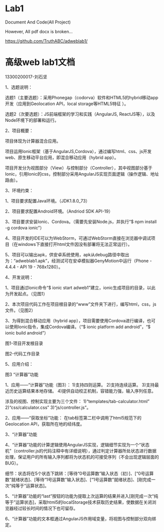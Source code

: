 # Lab1

Document And Code(All Project)

However, All pdf docx is broken...

https://github.com/TruthABC/adweblab1/




# 高级web lab1文档
13300200017-刘石坚

1、选题说明：

选题1（主要选题）：采用Phonegap（codorva）软件和HTML5的hybrid移动app开发（应用到Geolocation API，local storage等HTML5特征 ）。

选题2（次要选题）：JS前端框架的学习和实践（AngularJS, ReactJS等），以及Node环境下的部署和运行。

2、项目概要：

项目体现为计算器混合应用。

项目运用Ionic框架（基于AngularJS,Cordova），通过编写html、css、js开发web、原生移动平台应用，即混合移动应用（hybrid app）。

项目开发分为视图部分（View）与控制部分（Controller），其中视图部分基于Ionic，引用Ionic的css，控制部分采用AngularJS实现页面逻辑（操作逻辑、地址路由）。

3、环境约束：

1、项目要求配置Java环境。（JDK1.8.0_73）

2、项目要求配置Android环境。（Andriod SDK API-19）

3、项目要求安装Ionic、Cordova。（需要先安装Node.js，并执行“$ npm install -g cordova ionic”）

4、项目开发的IDE可以为WebStorm，可通过WebStorm直接在浏览器中调试项目（在windows下直接打开html文件因没有部署将无法正常运行）。

5、项目可以输出apk，供安卓系统使用，apk从debug路径中取出为：“adweblab1.apk”，经测试可在安卓模拟器GenyMotion中运行（Phone - 4.4.4 - API 19 - 768x1280）。

4、开发说明：

1、项目通过Ionic命令“$ ionic start adweb1”建立，ionic生成项目的目录，以此为开发起点。（见图1）

2、本次项目代码工作在项目根目录的“www”文件夹下进行，编写html，css，js文件。（见图2）

3、为得到混合移动应用（hybrid app），项目需要使用Cordova进行编译，也可以使用Ionic指令，集成Cordova编译。（“$ ionic platform add android”，“$ ionic build android”）


















图1-项目开发根目录
















图2-代码工作目录

5、应用介绍：

























图3 “计算器”功能

1、应用——“计算器”功能（图3）：
1)支持四则运算。
2)支持连续运算。
3)支持最近历史运算结果本地存储。
4)提供自动校正机制，容错能力强，输入序列任意。

涉及的视图、控制实现主要为三个文件：
1)“templates/tab-calculator.html”
2)“css/calculator.css”
3)“js/controller.js”。

2、应用——“获取坐标”功能：
在tab标签第二栏中调用了html5规范下的Geolocation API，获取所在地的经纬度。

3、“计算器”功能

4、“计算器”功能的计算逻辑使用AngularJS实现，逻辑细节实现为一个“状态机”（controller.js的代码注释中有详细说明），通过判定计算器所处状态进行数据处理，保证用户的所有输入序列都将为状态机的可接受序列（不会出现逻辑层面的BUG）。

细节：状态将在5个状态下跳转：[等待“0号运算数”输入状态（初）]、[“0号运算数”就绪状态]、[等待“1号运算数”输入状态]、[“1号运算数”就绪状态]、[刚完成一次“纯等于”运算状态]。

5、“计算器”功能的“last”按钮的功能为提取上次运算的结果并进入[刚完成一次“纯等于”运算状态]，采取html5的localStorage技术获取历史结果，使数据在关闭浏览器经过较长时间的情况下也可留存。

6、“计算器”功能的文本框通过AngularJS作用域变量，将视图与控制部分双向绑定。

